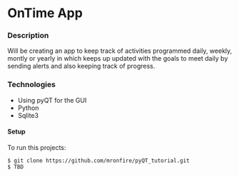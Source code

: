 # OnTime App

### Description
Will be creating an app to keep track of activities programmed daily, weekly, montly or yearly in which keeps up updated with the goals to meet daily by sending alerts and also keeping track of progress.

### Technologies
- Using pyQT for the GUI
- Python
- Sqlite3

#### Setup
To run this projects:
```
$ git clone https://github.com/mronfire/pyQT_tutorial.git
$ TBD
```
